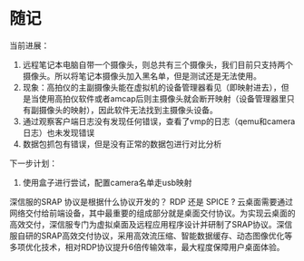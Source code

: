 # 随记


当前进展：
1. 远程笔记本电脑自带一个摄像头，则总共有三个摄像头，我们目前只支持两个摄像头。所以将笔记本摄像头加入黑名单，但是测试还是无法使用。
2. 现象：高拍仪的主副摄像头能在虚拟机的设备管理器看见（即映射进去），但是当使用高拍仪软件或者amcap后则主摄像头就会断开映射（设备管理器里只有副摄像头的映射），因此软件无法找到主摄像头设备。
3. 通过观察客户端日志没有发现任何错误，查看了vmp的日志（qemu和camera日志）也未发现错误
4. 数据包抓包有错误，但是没有正常的数据包进行对比分析

下一步计划：
1. 使用盒子进行尝试，配置camera名单走usb映射





深信服的SRAP 协议是根据什么协议开发的？ RDP 还是 SPICE ?
云桌面需要通过网络交付给前端设备，其中最重要的组成部分就是桌面交付协议。为实现云桌面的高效交付，深信服专门为虚拟桌面及远程应用程序设计并研制了SRAP协议。深信服自研的SRAP高效交付协议，采用高效流压缩、智能数据缓存、动态图像优化等多项优化技术，相对RDP协议提升6倍传输效率，最大程度保障用户桌面体验。








